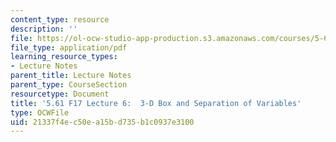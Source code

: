```yaml
---
content_type: resource
description: ''
file: https://ol-ocw-studio-app-production.s3.amazonaws.com/courses/5-61-physical-chemistry-fall-2017/21337f4ec50ea15bd735b1c0937e3100_MIT5_61F17_lec6.pdf
file_type: application/pdf
learning_resource_types:
- Lecture Notes
parent_title: Lecture Notes
parent_type: CourseSection
resourcetype: Document
title: '5.61 F17 Lecture 6:  3-D Box and Separation of Variables'
type: OCWFile
uid: 21337f4e-c50e-a15b-d735-b1c0937e3100
---
```

